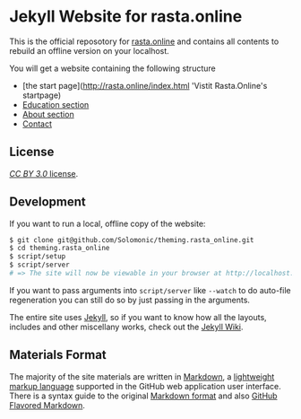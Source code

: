 # Jekyll Website for rasta.online

This is the official reposotory for [rasta.online](http://rasta.online) and contains all contents to rebuild an offline version on your localhost.

You will get a website containing the following structure

- [the start page](http://rasta.online/index.html 'Vistit Rasta.Online's startpage)
- [Education section](http://rasta.online/ 'Browse all educational articles ...')
- [About section](http://rasta.online/about/ 'Find out more about the project ...')
- [Contact](http://rasta.online 'Get in contact with the community ..')

## License

[_CC BY 3.0_ license](http://creativecommons.org/licenses/by/3.0/).

## Development

If you want to run a local, offline copy of the website:

```sh
$ git clone git@github.com/Solomonic/theming.rasta_online.git
$ cd theming.rasta_online
$ script/setup
$ script/server
# => The site will now be viewable in your browser at http://localhost:4000
```
If you want to pass arguments into `script/server` like `--watch` to do auto-file regeneration
you can still do so by just passing in the arguments.

The entire site uses [Jekyll](http://jekyllrb.com), so if you want to know how all the layouts, includes and other miscellany works, check out the [Jekyll Wiki](https://github.com/mojombo/jekyll/wiki).

## Materials Format

The majority of the site materials are written in [Markdown](http://whatismarkdown.com), a [lightweight markup language](http://en.wikipedia.org/wiki/Lightweight_markup_language) supported in the GitHub web application user interface. There is a syntax guide to the original [Markdown format](http://daringfireball.net/projects/markdown/syntax) and also [GitHub Flavored Markdown](http://github.github.com/github-flavored-markdown/).